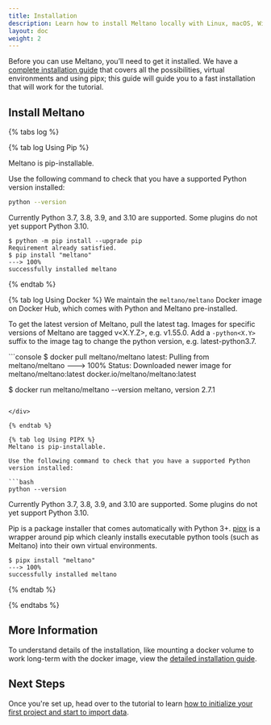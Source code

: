 ```yaml
---
title: Installation
description: Learn how to install Meltano locally with Linux, macOS, Windows, or Docker.
layout: doc
weight: 2
---
```


Before you can use Meltano, you’ll need to get it installed. We have a [complete installation guide](/guide/installation-guide) that covers all the possibilities, virtual environments and using pipx; this guide will guide you to a fast installation that will work for the tutorial.


## Install Meltano



{% tabs log %}

{% tab log Using Pip %}

Meltano is pip-installable.

Use the following command to check that you have a supported Python version installed:

```bash
python --version
```
Currently Python 3.7, 3.8, 3.9, and 3.10 are supported. Some plugins do not yet support Python 3.10.

<div class="termy">

```console
$ python -m pip install --upgrade pip
Requirement already satisfied.
$ pip install "meltano"
---> 100%
successfully installed meltano
```

</div>

{% endtab %}

{% tab log Using Docker %}
We maintain the `meltano/meltano` Docker image on Docker Hub, which comes with Python and Meltano pre-installed.

To get the latest version of Meltano, pull the latest tag. Images for specific versions of Meltano are tagged v<X.Y.Z>, e.g. v1.55.0. Add a `-python<X.Y>` suffix to the image tag to change the python version, e.g. latest-python3.7.

<div class="termy">
```console
$ docker pull meltano/meltano
latest: Pulling from meltano/meltano
---> 100%
Status: Downloaded newer image for meltano/meltano:latest
docker.io/meltano/meltano:latest

$ docker run meltano/meltano --version
meltano, version 2.7.1
```

</div>

{% endtab %}

{% tab log Using PIPX %}
Meltano is pip-installable.

Use the following command to check that you have a supported Python version installed:

```bash
python --version
```
Currently Python 3.7, 3.8, 3.9, and 3.10 are supported. Some plugins do not yet support Python 3.10.

Pip is a package installer that comes automatically with Python 3+. [pipx](https://pypa.github.io/pipx/) is a wrapper around pip which cleanly installs executable python tools (such as Meltano) into their own virtual environments.

<div class="termy">

```console
$ pipx install "meltano"
---> 100%
successfully installed meltano
```

</div>
{% endtab %}

{% endtabs %}

## More Information
To understand details of the installation, like mounting a docker volume to work long-term with the docker image, view the [detailed installation guide](/guide/installation-guide).
## Next Steps

Once you're set up, head over to the tutorial to learn [how to initialize your first project and start to import data](/getting-started/part1).
<script src="/js/tabs.js"></script>
<script src="/js/termynal.js"></script>
<script src="/js/termy_custom.js"></script>
